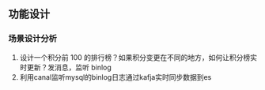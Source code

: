 ## 功能设计



### 场景设计分析

1. 设计一个积分前 100 的排行榜？如果积分变更在不同的地方，如何让积分榜实时更新？发消息，监听 binlog
2. 利用canal监听mysql的binlog日志通过kafja实时同步数据到es

